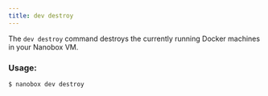 ```yaml
---
title: dev destroy
---
```


The `dev destroy` command destroys the currently running Docker machines in your Nanobox VM.

### Usage:
```bash
$ nanobox dev destroy
```
